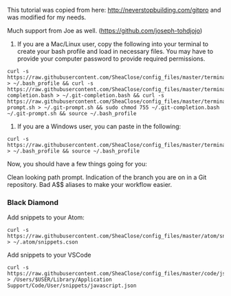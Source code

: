 This tutorial was copied from here: http://neverstopbuilding.com/gitpro and was
modified for my needs.

Much support from Joe as well. (https://github.com/joseph-tohdjojo)

1. If you are a Mac/Linux user, copy the following into your terminal to create your bash profile and load in
   necessary files. You may have to provide your computer password to provide
   required permissions.

```
curl -s https://raw.githubusercontent.com/SheaClose/config_files/master/terminal_config/.bash_profile > ~/.bash_profile && curl -s https://raw.githubusercontent.com/SheaClose/config_files/master/terminal_config/git-completion.bash > ~/.git-completion.bash && curl -s https://raw.githubusercontent.com/SheaClose/config_files/master/terminal_config/git-prompt.sh > ~/.git-prompt.sh && sudo chmod 755 ~/.git-completion.bash ~/.git-prompt.sh && source ~/.bash_profile
```

1. If you are a Windows user, you can paste in the following:

```
curl -s https://raw.githubusercontent.com/SheaClose/config_files/master/terminal_config/.bash_profile(windows) > ~/.bash_profile && source ~/.bash_profile
```

Now, you should have a few things going for you:

Clean looking path prompt. Indication of the branch you are on in a Git
repository. Bad A$$ aliases to make your workflow easier.

### Black Diamond

Add snippets to your Atom:

```
curl -s https://raw.githubusercontent.com/SheaClose/config_files/master/atom/snippets.cson > ~/.atom/snippets.cson
```

Add snippets to your VSCode

```
curl -s https://raw.githubusercontent.com/SheaClose/config_files/master/code/jsSnippets.json > /Users/$USER/Library/Application Support/Code/User/snippets/javascript.json
```
